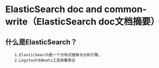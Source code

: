 # ElasticSearch doc and common-write（ElasticSearch doc文档摘要）

## 什么是ElasticSearch？
```text
    1.ElasticSearch是一个分布式搜索与分析引擎。
    2.Logstash与Beats工具收集聚合
```

